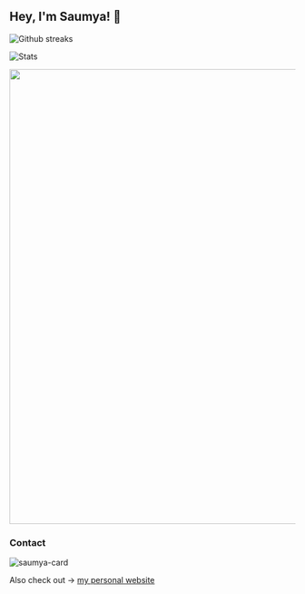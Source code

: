 ## Hey, I'm Saumya! 👋

<div align="left">
<img src="https://github-readme-streak-stats.herokuapp.com/?user=27Saumya&theme=black-ice&hide_border=true&stroke=0000&background=0D1117&ring=e05397&fire=e05397&currStreakLabel=e05397"
alt="Github streaks">

![Stats](https://github-readme-stats.vercel.app/api/top-langs/?username=27Saumya&layout=donut&langs_count=8&theme=blue-green)

<a href="https://github.com/ryo-ma/github-profile-trophy">
  <img width=800 src="https://github-profile-trophy.vercel.app/?username=27Saumya&column=8&theme=discord&no-frame=true&no-bg=true"/>
</a>

### Contact

![saumya-card](https://github.com/27Saumya/27Saumya/assets/64534496/a4ca793d-2e99-4b5d-8acf-1e62ee4888f2)

Also check out -> [my personal website](https://saumya.vercel.app/)
